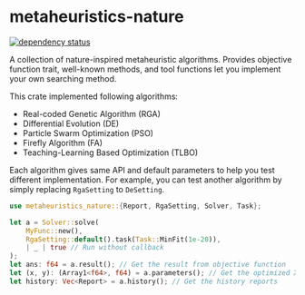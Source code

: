 # metaheuristics-nature

[![dependency status](https://deps.rs/repo/github/KmolYuan/metaheuristics-nature-rs/status.svg)](https://deps.rs/crate/metaheuristics-nature/)

A collection of nature-inspired metaheuristic algorithms. Provides objective function trait, well-known methods, and
tool functions let you implement your own searching method.

This crate implemented following algorithms:

+ Real-coded Genetic Algorithm (RGA)
+ Differential Evolution (DE)
+ Particle Swarm Optimization (PSO)
+ Firefly Algorithm (FA)
+ Teaching-Learning Based Optimization (TLBO)

Each algorithm gives same API and default parameters to help you test different implementation. For example, you can
test another algorithm by simply replacing `RgaSetting` to `DeSetting`.

```rust
use metaheuristics_nature::{Report, RgaSetting, Solver, Task};

let a = Solver::solve(
    MyFunc::new(),
    RgaSetting::default().task(Task::MinFit(1e-20)),
    | _ | true // Run without callback
);
let ans: f64 = a.result(); // Get the result from objective function
let (x, y): (Array1<f64>, f64) = a.parameters(); // Get the optimized XY value of your function
let history: Vec<Report> = a.history(); // Get the history reports
```
